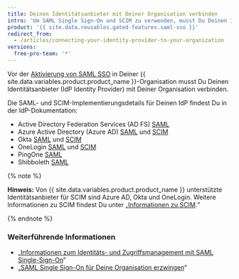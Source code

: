 ```yaml
---
title: Deinen Identitätsanbieter mit Deiner Organisation verbinden
intro: 'Um SAML Single Sign-On und SCIM zu verwenden, musst Du Deinen Identitätsanbieter mit Deiner {{ site.data.variables.product.product_name }}-Organisation verbinden.'
product: '{{ site.data.reusables.gated-features.saml-sso }}'
redirect_from:
  - /articles/connecting-your-identity-provider-to-your-organization
versions:
  free-pro-team: '*'
---
```


Vor der [Aktivierung von SAML SSO](/articles/enabling-and-testing-saml-single-sign-on-for-your-organization) in Deiner {{ site.data.variables.product.product_name }}-Organisation musst Du Deinen Identitätsanbieter (IdP Identity Provider) mit Deiner Organisation verbinden.

Die SAML- und SCIM-Implementierungsdetails für Deinen IdP findest Du in der IdP-Dokumentation:
- Active Directory Federation Services (AD FS) [SAML](https://docs.microsoft.com/windows-server/identity/active-directory-federation-services)
- Azure Active Directory (Azure AD) [SAML](https://docs.microsoft.com/azure/active-directory/active-directory-saas-github-tutorial) und [SCIM](https://docs.microsoft.com/azure/active-directory/active-directory-saas-github-provisioning-tutorial)
- Okta [SAML](http://saml-doc.okta.com/SAML_Docs/How-to-Configure-SAML-2.0-for-Github-com.html) und [SCIM](http://developer.okta.com/standards/SCIM/)
- OneLogin [SAML](https://onelogin.service-now.com/support?id=kb_article&sys_id=2929ddcfdbdc5700d5505eea4b9619c6) und [SCIM](https://onelogin.service-now.com/support?id=kb_article&sys_id=5aa91d03db109700d5505eea4b96197e)
- PingOne [SAML](https://support.pingidentity.com/s/marketplace-integration/a7i1W0000004ID3QAM/github-connector)
- Shibboleth [SAML](https://wiki.shibboleth.net/confluence/display/IDP30/Home)

{% note %}

**Hinweis:** Von {{ site.data.variables.product.product_name }} unterstützte Identitätsanbieter für SCIM sind Azure AD, Okta und OneLogin. Weitere Informationen zu SCIM findest Du unter „[Informationen zu SCIM](/articles/about-scim).“

{% endnote %}

### Weiterführende Informationen

- „[Informationen zum Identitäts- und Zugriffsmanagement mit SAML Single-Sign-On](/articles/about-identity-and-access-management-with-saml-single-sign-on)“
- „[SAML Single Sign-On für Deine Organisation erzwingen](/articles/enforcing-saml-single-sign-on-for-your-organization)“
